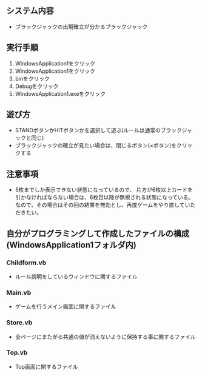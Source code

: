 ## システム内容

+ ブラックジャックの出現確立が分かるブラックジャック

## 実行手順

1. WindowsApplication1をクリック
2. WindowsApplication1をクリック
3. binをクリック
4. Debugをクリック
5. WindowsApplication1.exeをクリック

## 遊び方

+ STANDボタンかHITボタンかを選択して遊ぶ(ルールは通常のブラックジャックと同じ)
+ ブラックジャックの確立が見たい場合は、閉じるボタン(×ボタン)をクリックする

## 注意事項

+ 5枚までしか表示できない状態になっているので、
片方が6枚以上カードを引かなければならない場合は、6枚目以降が無視される状態になっている。
なので、その場合はその回の結果を無効とし、再度ゲームをやり直していただきたい。

## 自分がプログラミングして作成したファイルの構成(WindowsApplication1フォルダ内)

### Childform.vb

+ ルール説明をしているウィンドウに関するファイル

### Main.vb

+ ゲームを行うメイン画面に関するファイル

### Store.vb

+ 全ページにまたがる共通の値が消えないように保持する事に関するファイル

### Top.vb

+ Top画面に関するファイル
